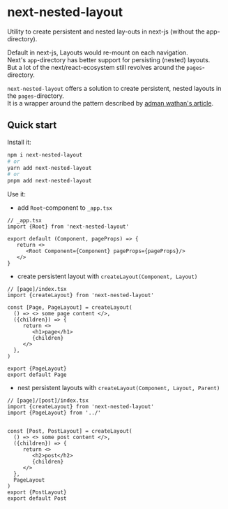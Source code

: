 # next-nested-layout

Utility to create persistent and nested lay-outs in next-js (without the app-directory).

Default in next-js, Layouts would re-mount on each navigation. <br/>
Next's `app`-directory has better support for persisting (nested) layouts.<br/>
But a lot of the next/react-ecosystem still revolves around the `pages`-directory.

`next-nested-layout` offers a solution to create persistent, nested layouts in the `pages`-directory.<br/>
It is a wrapper around the pattern described by [adman wathan's article](https://adamwathan.me/2019/10/17/persistent-layout-patterns-in-nextjs/).

## Quick start

Install it:

```bash
npm i next-nested-layout
# or
yarn add next-nested-layout
# or
pnpm add next-nested-layout
```

Use it:

- add `Root`-component to `_app.tsx`

```tsx
// _app.tsx
import {Root} from 'next-nested-layout'

export default (Component, pageProps) => {
   return <>
      <Root Component={Component} pageProps={pageProps}/>
   </>
}
```

- create persistent layout with `createLayout(Component, Layout)`

```tsx
// [page]/index.tsx
import {createLayout} from 'next-nested-layout'

const [Page, PageLayout] = createLayout(
  () => <> some page content </>,
  ({children}) => {
     return <>
        <h1>page</h1>
        {children}
     </>
  },
)

export {PageLayout}
export default Page
```

- nest persistent layouts with `createLayout(Component, Layout, Parent)`

```tsx
// [page]/[post]/index.tsx
import {createLayout} from 'next-nested-layout'
import {PageLayout} from '../'


const [Post, PostLayout] = createLayout(
  () => <> some post content </>,
  ({children}) => {
     return <>
        <h2>post</h2>
        {children}
     </>
  },
  PageLayout
)
export {PostLayout}
export default Post
```
